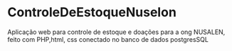 # ControleDeEstoqueNuselon
Aplicação web para controle de estoque e doações para a ong NUSALEN, feito com PHP,html, css conectado no banco de dados postgresSQL
